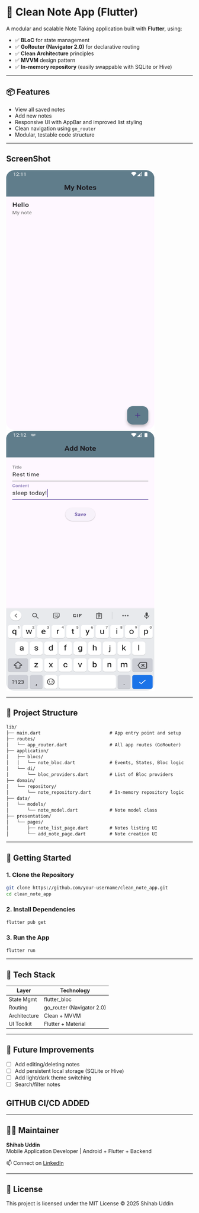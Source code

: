 # 📝 Clean Note App (Flutter)

A modular and scalable Note Taking application built with **Flutter**, using:

- ✅ **BLoC** for state management
- ✅ **GoRouter (Navigator 2.0)** for declarative routing
- ✅ **Clean Architecture** principles
- ✅ **MVVM** design pattern
- ✅ **In-memory repository** (easily swappable with SQLite or Hive)

---

## 📦 Features

- View all saved notes
- Add new notes
- Responsive UI with AppBar and improved list styling
- Clean navigation using `go_router`
- Modular, testable code structure


---

## ScreenShot

<img src ='https://github.com/shihabmi7/clean_code_with_bloc/blob/master/Screenshot_20250502_121157.png' width='400' height='700' > <img src ='https://github.com/shihabmi7/clean_code_with_bloc/blob/master/Screenshot_20250502_121228.png' width='400' height='700' >


---

## 📁 Project Structure

```
lib/
├── main.dart                          # App entry point and setup
├── routes/
│   └── app_router.dart                # All app routes (GoRouter)
├── application/
│   ├── blocs/
│   │   └── note_bloc.dart             # Events, States, Bloc logic
│   └── di/
│       └── bloc_providers.dart        # List of Bloc providers
├── domain/
│   └── repository/
│       └── note_repository.dart       # In-memory repository logic
├── data/
│   └── models/
│       └── note_model.dart            # Note model class
├── presentation/
│   └── pages/
│       ├── note_list_page.dart        # Notes listing UI
│       └── add_note_page.dart         # Note creation UI
```

---

## 🚀 Getting Started

### 1. Clone the Repository
```bash
git clone https://github.com/your-username/clean_note_app.git
cd clean_note_app
```

### 2. Install Dependencies
```bash
flutter pub get
```

### 3. Run the App
```bash
flutter run
```

---

## 🧠 Tech Stack

| Layer        | Technology               |
|--------------|---------------------------|
| State Mgmt   | flutter_bloc              |
| Routing      | go_router (Navigator 2.0) |
| Architecture | Clean + MVVM              |
| UI Toolkit   | Flutter + Material        |

---

## 🔄 Future Improvements

- [ ] Add editing/deleting notes
- [ ] Add persistent local storage (SQLite or Hive)
- [ ] Add light/dark theme switching
- [ ] Search/filter notes

## GITHUB CI/CD ADDED



---

## 👨‍💻 Maintainer

**Shihab Uddin**  
Mobile Application Developer | Android + Flutter + Backend

📫 Connect on [LinkedIn](https://www.linkedin.com/in/shihabuddin-dev/)

---

## 📄 License

This project is licensed under the MIT License © 2025 Shihab Uddin
